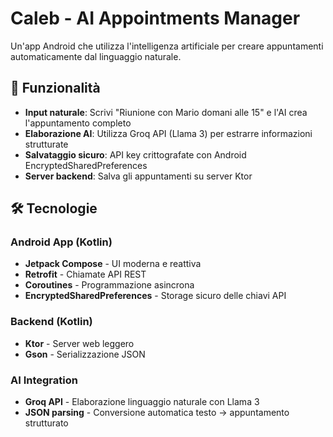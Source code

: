 # Caleb - AI Appointments Manager

Un'app Android che utilizza l'intelligenza artificiale per creare appuntamenti automaticamente dal linguaggio naturale.

## 🚀 Funzionalità

- **Input naturale**: Scrivi "Riunione con Mario domani alle 15" e l'AI crea l'appuntamento completo
- **Elaborazione AI**: Utilizza Groq API (Llama 3) per estrarre informazioni strutturate
- **Salvataggio sicuro**: API key crittografate con Android EncryptedSharedPreferences
- **Server backend**: Salva gli appuntamenti su server Ktor

## 🛠️ Tecnologie

### Android App (Kotlin)
- **Jetpack Compose** - UI moderna e reattiva
- **Retrofit** - Chiamate API REST
- **Coroutines** - Programmazione asincrona
- **EncryptedSharedPreferences** - Storage sicuro delle chiavi API

### Backend (Kotlin)
- **Ktor** - Server web leggero
- **Gson** - Serializzazione JSON

### AI Integration
- **Groq API** - Elaborazione linguaggio naturale con Llama 3
- **JSON parsing** - Conversione automatica testo → appuntamento strutturato

